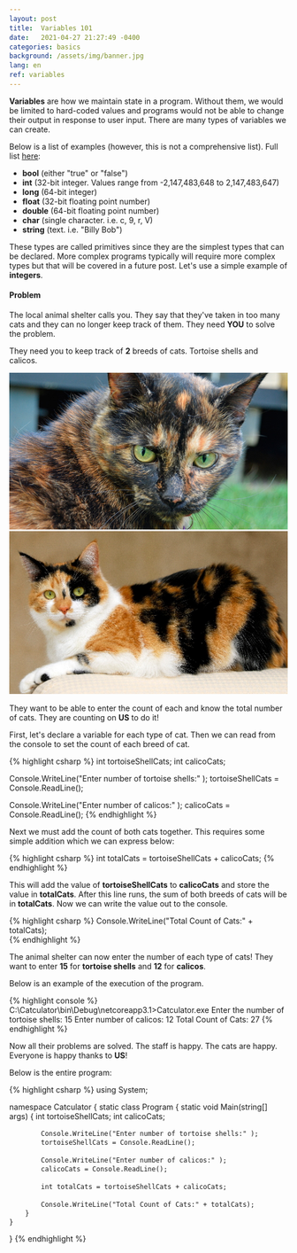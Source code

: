 ```yaml
---
layout: post
title:  Variables 101
date:   2021-04-27 21:27:49 -0400
categories: basics
background: /assets/img/banner.jpg
lang: en
ref: variables
---
```


**Variables** are how we maintain state in a program.  Without them, we would be limited to hard-coded values and programs would not be able to change their output in response to user input.  There are many types of variables we can create.  

Below is a list of examples (however, this is not a comprehensive list).  Full list [here](https://docs.microsoft.com/en-us/dotnet/csharp/programming-guide/types):

* **bool** (either "true" or "false")
* **int** (32-bit integer.  Values range from -2,147,483,648 to 2,147,483,647)
* **long** (64-bit integer)
* **float** (32-bit floating point number)
* **double** (64-bit floating point number)
* **char** (single character.  i.e. c, 9, r, V)
* **string** (text.  i.e. "Billy Bob")

These types are called primitives since they are the simplest types that can be declared.  More complex programs typically will require more complex types but that will be covered in a future post.  Let's use a simple example of **integers**.  

#### Problem 
The local animal shelter calls you.  They say that they've taken in too many cats and they can no longer keep track of them.  They need **YOU** to solve the problem.

They need you to keep track of **2** breeds of cats.  Tortoise shells and calicos.

<img src="/assets/img/variables101/tortoiseshell.jpg" width="750"/>

<img src="/assets/img/variables101/calico.jpg" width="750"/>

They want to be able to enter the count of each and know the total number of cats.  They are counting on **US** to do it!

First, let's declare a variable for each type of cat.  Then we can read from the console to set the count of each breed of cat.

{% highlight csharp %}
int tortoiseShellCats;
int calicoCats;      

Console.WriteLine("Enter number of tortoise shells:" );
tortoiseShellCats = Console.ReadLine();

Console.WriteLine("Enter number of calicos:" );
calicoCats = Console.ReadLine();
{% endhighlight %}

Next we must add the count of both cats together.  This requires some simple addition which we can express below:

{% highlight csharp %}
int totalCats = tortoiseShellCats + calicoCats;
{% endhighlight %}

This will add the value of **tortoiseShellCats** to **calicoCats** and store the value in **totalCats**.  After this line runs, the sum of both breeds of cats will be in **totalCats**.  Now we can write the value out to the console.

{% highlight csharp %}
Console.WriteLine("Total Count of Cats:" + totalCats);        
{% endhighlight %}

The animal shelter can now enter the number of each type of cats!  They want to enter **15** for **tortoise shells** and **12** for **calicos**.  

Below is an example of the execution of the program.

{% highlight console %}
C:\Catculator\bin\Debug\netcoreapp3.1>Catculator.exe
Enter the number of tortoise shells:
15
Enter number of calicos:
12
Total Count of Cats: 27
{% endhighlight %}

Now all their problems are solved.  The staff is happy.  The cats are happy.  Everyone is happy thanks to **US**!

Below is the entire program:

{% highlight csharp %}
using System;
 
namespace Catculator
{
    static class Program
    {
        static void Main(string[] args)
        {
            int tortoiseShellCats;
            int calicoCats;      

            Console.WriteLine("Enter number of tortoise shells:" );
            tortoiseShellCats = Console.ReadLine();

            Console.WriteLine("Enter number of calicos:" );
            calicoCats = Console.ReadLine();

            int totalCats = tortoiseShellCats + calicoCats;

            Console.WriteLine("Total Count of Cats:" + totalCats);
        }
    }
}
{% endhighlight %}